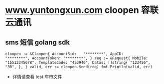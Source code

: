 # www.yuntongxun.com cloopen 容联云通讯 
## sms 短信 golang sdk
`
    cloopen := &Cloopen{
		AccountSid:   "********",
		AppID:        "********",
		AccountToken: "********",
	}
	req := &Request{
		Mobile:       "15512345678",
		TemplateCode: "453946",
		Datas: []string{
			"123456",
			"30",
		},
	}
	valid, err := cloopen.Send(req)
	fmt.Println(valid, err)
`
- 详情请查看 test 车市文件